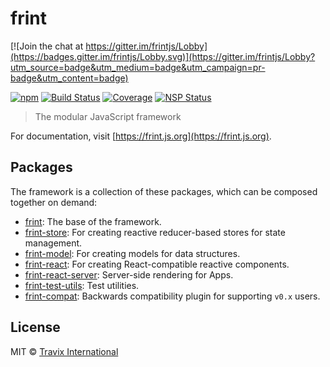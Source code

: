 # frint

[![Join the chat at https://gitter.im/frintjs/Lobby](https://badges.gitter.im/frintjs/Lobby.svg)](https://gitter.im/frintjs/Lobby?utm_source=badge&utm_medium=badge&utm_campaign=pr-badge&utm_content=badge)

[![npm](https://img.shields.io/npm/v/frint.svg)](https://www.npmjs.com/package/frint) [![Build Status](https://img.shields.io/travis/Travix-International/frint/master.svg)](http://travis-ci.org/Travix-International/frint) [![Coverage](https://img.shields.io/coveralls/Travix-International/frint.svg)](https://coveralls.io/github/Travix-International/frint) [![NSP Status](https://nodesecurity.io/orgs/travix-international-bv/projects/2c3431f8-ed10-4ef2-8edb-4873c656497c/badge)](https://nodesecurity.io/orgs/travix-international-bv/projects/2c3431f8-ed10-4ef2-8edb-4873c656497c)

> The modular JavaScript framework

For documentation, visit [https://frint.js.org](https://frint.js.org).

## Packages

The framework is a collection of these packages, which can be composed together on demand:

* [frint](./packages/frint): The base of the framework.
* [frint-store](./packages/frint-store): For creating reactive reducer-based stores for state management.
* [frint-model](./packages/frint-model): For creating models for data structures.
* [frint-react](./packages/frint-react): For creating React-compatible reactive components.
* [frint-react-server](./packages/frint-react-server): Server-side rendering for Apps.
* [frint-test-utils](./packages/frint-test-utils): Test utilities.
* [frint-compat](./packages/frint-compat): Backwards compatibility plugin for supporting `v0.x` users.

## License

MIT © [Travix International](http://travix.com)

